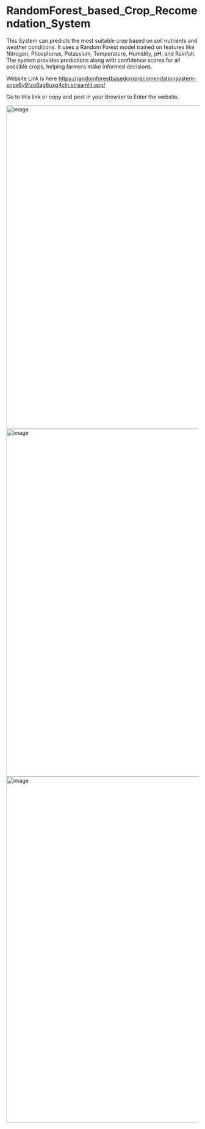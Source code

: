 # RandomForest_based_Crop_Recomendation_System
This System can predicts the most suitable crop based on soil nutrients and weather conditions. It uses a Random Forest model trained on features like Nitrogen, Phosphorus, Potassium, Temperature, Humidity, pH, and Rainfall. The system provides predictions along with confidence scores for all possible crops, helping farmers make informed decisions.

Website Link is here 
https://randomforestbasedcroprecomendationsystem-snpx6y9fzo6ag6uxg4cln.streamlit.app/

Go to this link or copy and pest in your Browser to Enter the website.


<img width="1871" height="846" alt="image" src="https://github.com/user-attachments/assets/e90937ea-6ffd-4539-92f0-75226e114487" />


<img width="1897" height="910" alt="image" src="https://github.com/user-attachments/assets/6be62a74-7312-41ea-85df-e7e9cc5786a2" />


<img width="1907" height="906" alt="image" src="https://github.com/user-attachments/assets/536593e9-dc97-43e1-ba35-ffa98e3cbb8b" />




